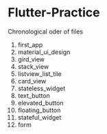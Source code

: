 # Flutter-Practice

Chronological oder of files
1.  first_app
2.  material_ui_design
3.  gird_view
4.  stack_view
5.  listview_list_tile
6.  card_view
7.  stateless_widget
8.  text_button
9.  elevated_button
10. floating_button
11. stateful_widget
12. form
